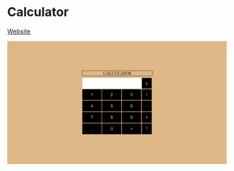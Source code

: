 # Calculator

<a href="https://simplecalcul.netlify.app/">Website</a>

![](https://github.com/Sarath-Kumar-S/JavaScript-Projects/blob/main/Calculator/Calculator.png)
